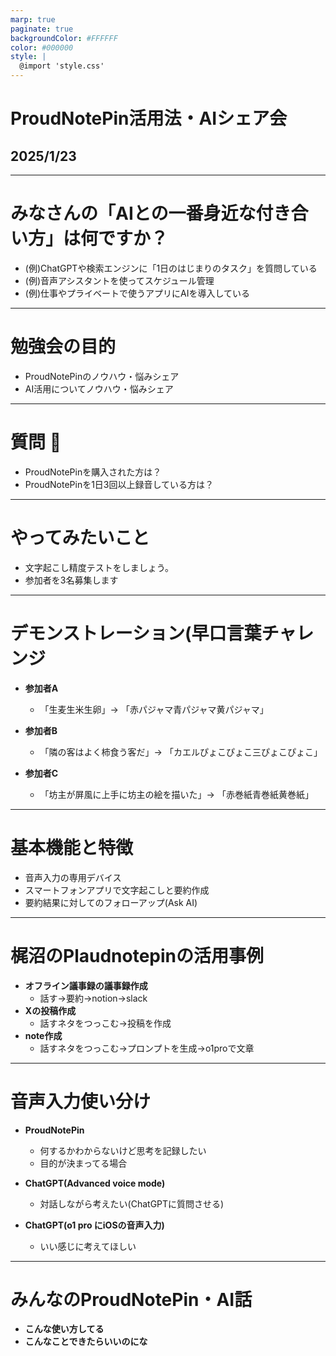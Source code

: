 ```yaml
---
marp: true
paginate: true
backgroundColor: #FFFFFF
color: #000000
style: |
  @import 'style.css'
---
```

<!-- _backgroundImage: url('images/cover-public.png') -->
<!-- _class: title -->

# ProudNotePin活用法・AIシェア会

## 2025/1/23

---

<!-- _backgroundImage: url('images/background-public.png') -->
# みなさんの「AIとの一番身近な付き合い方」は何ですか？
- (例)ChatGPTや検索エンジンに「1日のはじまりのタスク」を質問している  
- (例)音声アシスタントを使ってスケジュール管理  
- (例)仕事やプライベートで使うアプリにAIを導入している

---
<!-- _backgroundImage: url('images/background-public.png') -->
# 勉強会の目的

- ProudNotePinのノウハウ・悩みシェア
- AI活用についてノウハウ・悩みシェア

---

<!-- _backgroundImage: url('images/background-public.png') -->
# 質問 🤚

- ProudNotePinを購入された方は？
- ProudNotePinを1日3回以上録音している方は？

---

<!-- _backgroundImage: url('images/background-public.png') -->
# やってみたいこと

- 文字起こし精度テストをしましょう。
- 参加者を3名募集します

---

<!-- _backgroundImage: url('images/background-public.png') -->
# デモンストレーション(早口言葉チャレンジ

- **参加者A**
  - 「生麦生米生卵」→ 「赤パジャマ青パジャマ黄パジャマ」

- **参加者B**
  - 「隣の客はよく柿食う客だ」→ 「カエルぴょこぴょこ三ぴょこぴょこ」

- **参加者C**
  - 「坊主が屏風に上手に坊主の絵を描いた」→ 「赤巻紙青巻紙黄巻紙」

---


<!-- _backgroundImage: url('images/background-public.png') -->
# 基本機能と特徴
- 音声入力の専用デバイス
- スマートフォンアプリで文字起こしと要約作成
- 要約結果に対してのフォローアップ(Ask AI)

---

<!-- _backgroundImage: url('images/background-public.png') -->
# 梶沼のPlaudnotepinの活用事例

- **オフライン議事録の議事録作成**
  - 話す→要約→notion→slack
- **Xの投稿作成**
  - 話すネタをつっこむ→投稿を作成
- **note作成**
  - 話すネタをつっこむ→プロンプトを生成→o1proで文章

---

<!-- _backgroundImage: url('images/background-public.png') -->
# 音声入力使い分け

- **ProudNotePin**
  - 何するかわからないけど思考を記録したい
  - 目的が決まってる場合

- **ChatGPT(Advanced voice mode)**
  - 対話しながら考えたい(ChatGPTに質問させる)

- **ChatGPT(o1 pro にiOSの音声入力)**
  - いい感じに考えてほしい

---

<!-- _backgroundImage: url('images/background-public.png') -->
# みんなのProudNotePin・AI話

- **こんな使い方してる**
- **こんなことできたらいいのにな**
